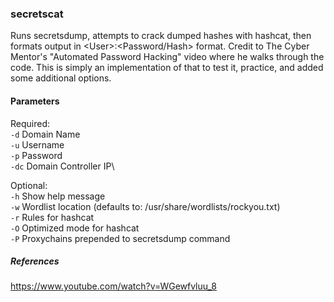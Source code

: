 ### secretscat

Runs secretsdump, attempts to crack dumped hashes with hashcat, then formats output in \<User\>:\<Password/Hash\> format. Credit to The Cyber Mentor's "Automated Password Hacking" video where he walks through the code. This is simply an implementation of that to test it, practice, and added some additional options.

#### Parameters
Required:\
`-d` Domain Name\
`-u` Username\
`-p` Password\
`-dc` Domain Controller IP\

Optional:\
`-h` Show help message\
`-w` Wordlist location (defaults to: /usr/share/wordlists/rockyou.txt)\
`-r` Rules for hashcat\
`-O` Optimized mode for hashcat\
`-P` Proxychains prepended to secretsdump command

##### References
https://www.youtube.com/watch?v=WGewfvluu_8
